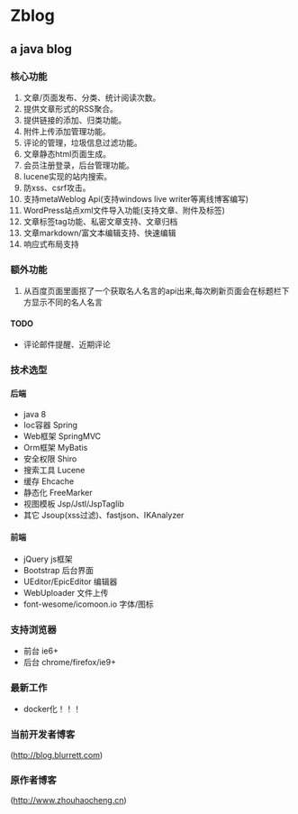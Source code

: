 Zblog
=======

a java blog
---------------

### 核心功能
1.	文章/页面发布、分类、统计阅读次数。
2.	提供文章形式的RSS聚合。
3.	提供链接的添加、归类功能。
4.	附件上传添加管理功能。
5.	评论的管理，垃圾信息过滤功能。
6.	文章静态html页面生成。
7.	会员注册登录，后台管理功能。
8.	lucene实现的站内搜索。
9.	防xss、csrf攻击。
10.	支持metaWeblog Api(支持windows live writer等离线博客编写)
11.	WordPress站点xml文件导入功能(支持文章、附件及标签)
12.	文章标签tag功能、私密文章支持、文章归档
13.	文章markdown/富文本编辑支持、快速编辑
14.	响应式布局支持

### 额外功能
1.  从百度页面里面抠了一个获取名人名言的api出来,每次刷新页面会在标题栏下方显示不同的名人名言

#### TODO
*	评论邮件提醒、近期评论

### 技术选型

#### 后端
* java 8
* Ioc容器 Spring
* Web框架 SpringMVC
* Orm框架 MyBatis
* 安全权限 Shiro
* 搜索工具 Lucene
* 缓存 Ehcache
* 静态化 FreeMarker
* 视图模板 Jsp/Jstl/JspTaglib
* 其它 Jsoup(xss过滤)、fastjson、IKAnalyzer

#### 前端
* jQuery js框架
* Bootstrap 后台界面
* UEditor/EpicEditor 编辑器
* WebUploader 文件上传
* font-wesome/icomoon.io 字体/图标

### 支持浏览器
* 前台 ie6+
* 后台 chrome/firefox/ie9+

### 最新工作
* docker化！！！

### 当前开发者博客
  (http://blog.blurrett.com)

### 原作者博客
  (http://www.zhouhaocheng.cn)
